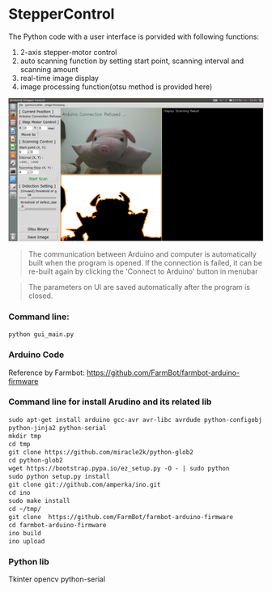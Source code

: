 StepperControl
==========================
The Python code with a user interface is porvided with following functions:
1. 2-axis stepper-motor control
2. auto scanning function by setting start point, scanning interval and scanning amount
3. real-time image display 
4. image processing function(otsu method is provided here)

![GUI of gui_main.py](./gui_1.png)

> The communication between Arduino and computer is automatically built when the program is opened. If the connection is failed, it can be re-built again by clicking the 'Connect to Arduino' button in menubar

> The parameters on UI are saved automatically after the program is closed. 


### Command line:
``` 
python gui_main.py
```

### Arduino Code
Reference by Farmbot:
    https://github.com/FarmBot/farmbot-arduino-firmware 

### Command line for install Arudino and its related lib
```
sudo apt-get install arduino gcc-avr avr-libc avrdude python-configobj python-jinja2 python-serial
mkdir tmp
cd tmp
git clone https://github.com/miracle2k/python-glob2
cd python-glob2
wget https://bootstrap.pypa.io/ez_setup.py -O - | sudo python
sudo python setup.py install
git clone git://github.com/amperka/ino.git
cd ino
sudo make install
cd ~/tmp/
git clone  https://github.com/FarmBot/farmbot-arduino-firmware
cd farmbot-arduino-firmware
ino build
ino upload
```

### Python lib
Tkinter
opencv
python-serial


